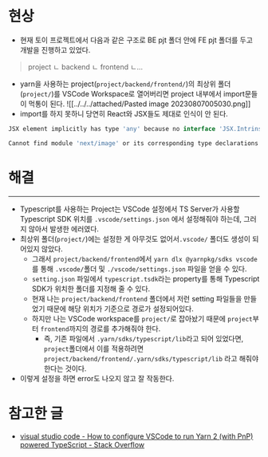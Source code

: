 # 현상
- 현재 토이 프로젝트에서 다음과 같은 구조로 BE pjt 폴더 안에 FE pjt 폴더를 두고 개발을 진행하고 있었다.
> project
	ㄴ backend
		ㄴ frontend
		ㄴ...
- yarn을 사용하는 project(`project/backend/frontend/`)의 최상위 폴더(`project/`)를 VSCode Workspace로 열어버리면 project 내부에서 import문들이 먹통이 된다.
![[../../../attached/Pasted image 20230807005030.png]]
- import를 하지 못하니 당연히 React와 JSX들도 제대로 인식이 안 된다.
```javascript
JSX element implicitly has type 'any' because no interface 'JSX.IntrinsicElements' exists

Cannot find module 'next/image' or its corresponding type declarations.
```

# 해결
---
- Typescript를 사용하는 Project는 VSCode 설정에서 TS Server가 사용할Typescript SDK 위치를 `.vscode/settings.json` 에서 설정해줘야 하는데, 그러지 않아서 발생한 에러였다.
- 최상위 폴더(`project/`)에는 설정한 게 아무것도 없어서`.vscode/` 폴더도 생성이 되어있지 않았다.
	- 그래서 `project/backend/frontend`에서 `yarn dlx @yarnpkg/sdks vscode` 를 통해 `.vscode/`폴더 및 `./vscode/settings.json` 파일을 얻을 수 있다.
	- `setting.json` 파일에서 `typescript.tsdk`라는 property를 통해 Typescript SDK가 위치한 폴더를 지정해 줄 수 있다.
	- 현재 나는 `project/backend/frontend` 폴더에서 저런 setting 파일들을 만들었기 때문에 해당 위치가 기준으로 경로가 설정되어있다.
	- 하지만 나는 VSCode workspace를 `project/`로 잡아놨기 때문에  `project`부터 `frontend`까지의 경로를 추가해줘야 한다.
		- 즉, 기존 파일에서 `.yarn/sdks/typescript/lib`라고 되어 있었다면, `project`폴더에서 이를 적용하려면 `project/backend/frontend/.yarn/sdks/typescript/lib` 라고 해줘야 한다는 것이다.
- 이렇게 설정을 하면 error도 나오지 않고 잘 작동한다.
# 참고한 글
- [visual studio code - How to configure VSCode to run Yarn 2 (with PnP) powered TypeScript - Stack Overflow](https://stackoverflow.com/questions/65328123/how-to-configure-vscode-to-run-yarn-2-with-pnp-powered-typescript)